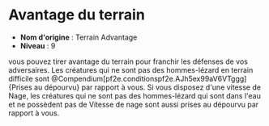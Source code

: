 # Avantage du terrain

 * **Nom d'origine** : Terrain Advantage
 * **Niveau** : 9


<p><span id="ctl00_MainContent_DetailedOutput">vous pouvez tirer avantage du terrain pour franchir les défenses de vos adversaires. Les créatures qui ne sont pas des hommes-lézard en terrain difficile sont @Compendium[pf2e.conditionspf2e.AJh5ex99aV6VTggg]{Prises au dépourvu} par rapport à vous. Si vous disposez d'une vitesse de Nage, les créatures qui ne sont pas des hommes-lézard qui sont dans l'eau et ne possèdent pas de Vitesse de nage sont aussi prises au dépourvu par rapport à vous.&nbsp;</span></p>
